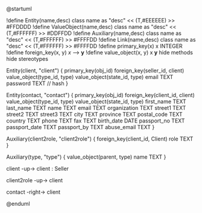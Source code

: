 @startuml

!define Entity(name,desc) class name as "desc" << (T,#EEEEEE) >> #FFDDDD
!define ValueObject(name,desc) class name as "desc" << (T,#FFFFFF) >> #DDFFDD
!define Auxiliary(name,desc) class name as "desc" << (T,#FFFFFF) >> #FFFFDD
!define Link(name,desc) class name as "desc" << (T,#FFFFFF) >> #FFFFDD
!define primary_key(x) x INTEGER
!define foreign_key(x, y) <i>x</i> --> <b>y</b>
!define value_object(x, y) x <b>y</b>
hide methods
hide stereotypes

Entity(client, "client") {
    primary_key(obj_id)
    foreign_key(seller_id, client)
    value_object(type_id, type)
    value_object(state_id, type)
    email TEXT
    password TEXT // hash
}

Entity(contact, "contact") {
    primary_key(obj_id)
    foreign_key(client_id, client)
    value_object(type_id, type)
    value_object(state_id, type)
    first_name TEXT
    last_name TEXT
    name TEXT
    email TEXT
    organization TEXT
    street1 TEXT
    street2 TEXT
    street3 TEXT
    city TEXT
    province TEXT
    postal_code TEXT
    country TEXT
    phone TEXT
    fax TEXT
    birth_date DATE
    passport_no TEXT
    passport_date TEXT
    passport_by TEXT
    abuse_email TEXT
}

Auxiliary(client2role, "client2role") {
    foreign_key(client_id, Client)
    role TEXT
}

Auxiliary(type, "type") {
    value_object(parent, type)
    name TEXT
}

client -up-> client : Seller

client2role -up-> client

contact -right-> client

@enduml
